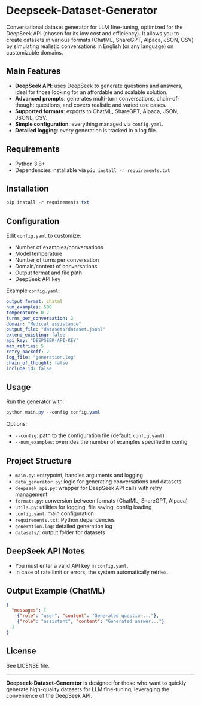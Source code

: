 # Deepseek-Dataset-Generator

Conversational dataset generator for LLM fine-tuning, optimized for the DeepSeek API (chosen for its low cost and efficiency). It allows you to create datasets in various formats (ChatML, ShareGPT, Alpaca, JSON, CSV) by simulating realistic conversations in English (or any language) on customizable domains.

## Main Features
- **DeepSeek API**: uses DeepSeek to generate questions and answers, ideal for those looking for an affordable and scalable solution.
- **Advanced prompts**: generates multi-turn conversations, chain-of-thought questions, and covers realistic and varied use cases.
- **Supported formats**: exports to ChatML, ShareGPT, Alpaca, JSON, JSONL, CSV.
- **Simple configuration**: everything managed via `config.yaml`.
- **Detailed logging**: every generation is tracked in a log file.

## Requirements
- Python 3.8+
- Dependencies installable via `pip install -r requirements.txt`

## Installation
```powershell
pip install -r requirements.txt
```

## Configuration
Edit `config.yaml` to customize:
- Number of examples/conversations
- Model temperature
- Number of turns per conversation
- Domain/context of conversations
- Output format and file path
- DeepSeek API key

Example `config.yaml`:
```yaml
output_format: chatml
num_examples: 500
temperature: 0.7
turns_per_conversation: 2
domain: "Medical assistance"
output_file: "datasets/dataset.jsonl"
extend_existing: false
api_key: "DEEPSEEK-API-KEY"
max_retries: 5
retry_backoff: 2
log_file: "generation.log"
chain_of_thought: false
include_id: false
```

## Usage
Run the generator with:
```powershell
python main.py --config config.yaml
```
Options:
- `--config`: path to the configuration file (default: `config.yaml`)
- `--num_examples`: overrides the number of examples specified in config

## Project Structure
- `main.py`: entrypoint, handles arguments and logging
- `data_generator.py`: logic for generating conversations and datasets
- `deepseek_api.py`: wrapper for DeepSeek API calls with retry management
- `formats.py`: conversion between formats (ChatML, ShareGPT, Alpaca)
- `utils.py`: utilities for logging, file saving, config loading
- `config.yaml`: main configuration
- `requirements.txt`: Python dependencies
- `generation.log`: detailed generation log
- `datasets/`: output folder for datasets

## DeepSeek API Notes
- You must enter a valid API key in `config.yaml`.
- In case of rate limit or errors, the system automatically retries.

## Output Example (ChatML)
```json
{
  "messages": [
    {"role": "user", "content": "Generated question..."},
    {"role": "assistant", "content": "Generated answer..."}
  ]
}
```

## License
See LICENSE file.

---

**Deepseek-Dataset-Generator** is designed for those who want to quickly generate high-quality datasets for LLM fine-tuning, leveraging the convenience of the DeepSeek API.
